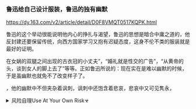 ### 鲁迅给自己设计服装，鲁迅的独有幽默
https://dy.163.com/v2/article/detail/D0F8VMQT0517KQPK.html

鲁迅的这个举动很能说明他内心的挣扎与渴望，鲁迅的思想是暗合中庸之道的，他反封建还要保留传统，向西方国家学习又抱有迟疑态度，这身不伦不类的服装就是最好的证明。

在女娲的双腿之间出现的古衣冠的小丈夫”，“婚礼就是性交的广告”，“从黄帝的头，谈到女人的脚上去了”等等。正如鲁迅所说的：现在实在是难以幽默的时候，于是虽幽默也就免不了改变样子了。

，他的幽默中不但夹杂着讽刺，讽刺中还饱含着悲哀，悲哀中又可见隽永，

<details><summary>风险自理Use At Your Own Risk☣</summary>

### 鲁迅先生逝世82周年祭：突然发现，他的愤怒很能安慰人心！
~~https://www.sohu.com/a/260559248_99916986~~

有的人活着，他已经死了；有的人死了，他还活着。
被社会生活摧残得体无完肤之后，再重新读一读鲁迅的文章，突然发现他的愤怒很能安慰人心。
成年人最大的悲哀，就是读懂了鲁迅！
![](http://5b0988e595225.cdn.sohucs.com/images/20181020/b20bc45374c14f2d9ccbf0a678bd87cb.jpeg)

小时候上学，每个学期必然要与鲁迅打交道，每一篇都是语文老师重点讲解的，而且是考试时必考的内容。
那个时候，对鲁迅是一百个重视，一万个佩服，一亿个仰视！
那个留着小平头、八字胡、叼着香烟、穿着长衫的先生，在头脑中立下了永久的丰碑。
越长大越回味鲁迅的文章，越发现他是在预言一个未来的社会，他讲的每一个问题都不是时事而是世事，是颠扑不破的真理，是对人性最露骨的记刻画。
我们对人生和社会的各种不解，都能在他那里找到答案。

（1）
鲁迅学过医，又因为“学医救不了中国人”而弃医从文；他做过官，又因为政治黑暗而改行做了喷子；他当过老师，又因为时代潮流而成为思想解放的先驱。
鲁迅或许在某一个领域不是最顶级的存在，但综合多个领域，却又发现无人可以超越他。
1936年10月19日，这位全能的文学巨匠迎来了自己生命的终点。
虽然肉身已逝，但是鲁迅先生却将他的精神财富永远的流传给了后人。
今年10月19日，是鲁迅先生逝世82周年。
我们还要不要读鲁迅，还需不需要鲁迅？
少年时，我们都不太爱读教科书里的鲁迅文章。
但当我们成年后，当我们踏入社会后，我们再读鲁迅才明白鲁迅的深刻、悲悯乃至伟大。
他笔下的事，笔下的人，文字里的哲思，依然鲜活，而他不仅真的一直都在，活得也比我们所有人更为鲜活而立体，也更为深情。

（2）
在经历了社会诸般真实之后，人们逐渐理解鲁迅说过的每一句话，从心底接受他对社会的鞭挞和拷问。
接受这些是很悲哀的，但这些悲哀也是一个成年人的必修课。
上完生活的课之后，再重新回到鲁迅的文章里，突然发现他的愤怒很能安慰人心。
《朝花夕拾》：在中国的天地间，不但做人，便是做鬼，也艰难极了。虫蛆也许是不干净的，但它们并没有自鸣清高。
《彷徨》：呵，人要使死后没有一个人为他哭，是不容易的事呵。
《野草》：希望是什么？是娼妓。她对谁都蛊惑，将一切都献给。待你牺牲了极多的宝贝——你的青春，她就抛弃你。
《伤逝》：生活，原如鸟贩子手里的禽鸟一般，仅有一点小米维系残生，决不会肥胖；日子一久，只落得麻痹了翅子，即使放出门外，早已不能奋飞。
《故事新编》：你不要悲哀，这是无法避免的，眼泪决不能洗掉运命。
《南腔北调集》：奢侈和淫靡只是一种社会崩溃腐化的现象，决不是原因。
《准风月谈》：人的言行，在白天和在深夜，在日下和在灯前，常常显得两样。就是为了一点点犒赏，不但安于做奴才，而且还要做更广泛的奴才，还得出钱去买做奴才的权利，这是堕民以外的自由人所万想不到的罢。
《伪自由书》：高等人向来就善于躲在厚厚的东西后面来杀人的。
《阿Q正传》：凡是愚弱的国民，即使体格如何健全，如何茁壮，也只能做毫无意义的示众的材料和看客，病死多少是不必以为不幸的。所以我们的第一要著，是在改变他们的精神。

（3）
成年人最大的悲哀，就是读懂了鲁迅！
如今，大概也因为我们的日子没有想象中的那般幸福，重新品味鲁迅先生的许多至理名言，你会发现这个社会的很多方面，尤其是人性的方面，也许并不总的是在进步，也许只是在不断地往复重演，世道循环。
1、中国人的性情是总喜欢调和折中的，譬如你说，这屋子太暗，须在这里开一个窗，大家一定不允许的。但如果你主张拆掉屋顶他们就来调和，愿意开窗了。——《无声的中国》
读后感：调和折中的民族性格，需要用强人恶人来治理。因为骨子里有一股贱劲，越是尊重爱护，越是当回事，越是不领情、不配合、不支持。相反，劈头盖脸骂上一通，反倒服服贴贴、老实乖巧。
2、中国大约太老了，社会上事无大小，都恶劣不堪，像一只黑色的染缸，无论加进甚么新东西去，都变成漆黑。可是除了再想法子来改革之外，也再没有别的路。我看一切理想家，不是怀念『过去』，就『是希望将来』，而对于『现在』这一个题目，都缴了白卷，因为谁也开不出药方。所有最好的药方即所谓『希望将来』的就是。——《两地书》
读后感：不是怀念过去，就是希望将来，总之不敢正视现在，也无法正视现在，因为现在的东西不可说破，也不能说破。反正过去的东西已经面目全非，未来的东西谁也不用负责，就这么被一个过去的瘪气球牵着，看着前方画好的大饼，稀里糊涂地混日子，至少还有一口饭吃。要是胆敢把气球戳破，把大饼的诺言说破，可能首先面临的问题就是饿肚子。
3、无论从那里来的，只要是食物，壮健者大抵就无需思索，承认是吃的东西。惟有衰病的，却总常想到害胃，伤身，特有许多禁例，许多避忌；还有一大套比较利害而终于不得要领的理由，例如吃固无妨，而不吃尤稳，食之或当有益，然究以不吃为宜云云之类。但这一类人物总要日见其衰弱的，自己先已失了活气了。——《看镜有感》
读后感：不吃这、不吃那，在医学上叫作忌口。由于物物相克，中医西医，都有这些方面的讲究。但对于那些心病、精神病患者来说，避忌的东西越多说明病得越深，害怕的东西越多说明越是无药可救。所谓的忌讳，无非就是胆怯心虚而已。有的人是真胆怯，有的人是随大流跟着胆怯，哪一天不小心破了戒，反倒会暗自窃喜，原来可怕的东西还这么好吃。

4、中国人的不敢正视各方面，用瞒和骗，造出奇妙的逃路来，而自以为正路。在这路上，就证明着国民性的怯弱，懒惰而又巧滑。一天一天的满足，即一天一天的堕落，但却又觉得日见其光荣。在事实上，亡国一次，即添加几个殉难的忠臣，后来每不想光复旧物，而只去赞美那几个忠臣；遭劫一次，即造成一群不辱的烈女，事过之后，也每每不思惩凶，自卫，却只顾歌咏那一群烈女。——《论睁了眼看》
读后感：为什么忠臣烈女越来越少，盖由于赞美与歌颂越来越苍白无力。一群不忠不烈的人，例行颂祷着忠臣烈女的芹德，一遍遍透支着纯洁和美好，直到有一天曲终词尽，信无可信……
5、中国人虽然想了各种苟活的理想乡，可惜终于没有实现。但我却替他们发现了，你们大概知道的罢，就是北京的第一监狱。这监狱在宣武门外的空地里，不怕邻家的火灾；每日两餐，不虑冻馁；起居有定，不会伤生；构造坚固，不会倒塌；禁卒管束，不会再犯；强盗是决不会来抢的。住在里面，何等安全，真是『千金之子坐不垂堂』了。但缺少的就有一件事：自由。——《北京通讯》
读后感：自由，是高贵者的自由、是自由者的权利、是理想者的奢侈！很多人习惯了监狱的生活，自由反倒变成一副枷锁，与其神情扭曲地自由，不如心安理得地坐监。
6、中国各处是壁，然而无形，像『鬼打墙』一般，使你随时能『碰』，能打这墙的，能碰而不感到痛苦的，是胜利者。——《碰壁之后》
读后感：不怕明壁怕暗墙。潜规则的最大规则，便是逼着你去主动而无耻地堕落。只有参悟透其中意味，投怀送抱，才有 资格去打通这墙。否则，无人会可怜那份最后的清高与矫情。所有在潜规则的世界里游刃有余的人，那便不是人了，要么羽化为仙，要么妖化为鬼。这就是做人的难处所在。
7、中国中流的家庭，教孩子大抵只有两种法。其一是任其跋扈，一点也不管，骂人固可，打人亦无不可，在门内或门前是暴主，是霸王，但到外面便如失了网的蜘蛛一般，立刻毫无能力。其二，是终日给以冷遇或呵斥，甚于打扑，使他畏葸退缩，彷佛一个奴才，一个傀儡，然而父母却美其名曰『听话』，自以为是教育的成功，待到他们外面来，则如暂出樊笼的小禽，他决不会飞鸣，也不会跳跃。——《海上的儿童》
读后感：中流的家庭最有危机感，既有羡慕上流家庭的仰视心理，又有害怕跌到下流的恐惧心理，所以把孩子当成最大的赌注。教育孩子一旦有了赌徒心理，那可真就成为一种灾难。无论成为霸王还是变成奴才，对孩子们来说都是无妄之灾。
8、战士死了的时候，苍蝇所首先发见的是他的缺点和伤痕，营营地叫，以为得意，以为比死了的战士更英雄。但是战士已经死了，不再来挥去牠们。于是乎苍蝇们即更其营营地叫，自以为倒是不朽的声音，远在战士之上。的确，谁也没有发见过苍蝇们的缺点和创伤。然而，有缺点的战士终竟是战士，完美的苍蝇也终竟不过是苍蝇。——《战士和苍蝇》
读后感：虽说苍蝇不叮无逢的蛋，可也要看这蛋是怎么破的。英勇的战士，只顾奋力向前，只会呐喊冲锋，哪能想到身后还有一群无耻的苍蝇蛆虫嗡嗡作响。奇怪的是，那些嗡嗡作响，任事不干的苍蝇，反倒没人敢拍没人敢惹，反倒是对埋头苦干、舍生忘死的战士却苛刻有加。
9、我独不解中国人何以于旧状况那么心平气和，于较新的机运就这么疾首蹙额；于已成之局那么委曲求全；于初兴之事就这么求全责备？——《这个与那个》
读后感：中国人只在乎已经拿到手里的利益，只在乎能看得到的利益，只在乎能够属于自己的利益，对那些长远的、大众的、不可预期的利益，当然会求全责备地回避之。

（4）
鲁迅一辈子喊着国事天下事，对政治上却身无所求。
他无愧于“民族魂”、“中国的脊梁”的称谓。
他注定只是一个孤独的剑客，剑客走了，江湖还是那样纷纷攘攘，你方唱罢他登场。
今天，看到这个熟悉的不能再熟悉的名字，读着一句句刻入骨髓的语言，你又会有何感想呢？

1、惟沉默是最高的轻蔑。
2、面具戴太久，就会长到脸上，再想揭下来，除非伤筋动骨扒皮。
3、当我沉默的时候，我觉得很充实，当我开口说话，就感到了空虚。
4、贪安稳就没有自由，要自由就要历些危险。只有这两条路。
5、猛兽总是独行，牛羊才成群结队。
6、悲剧将人生的有价值的东西毁灭给人看，喜剧将那无价值的撕破给人看。
7、伟大的心胸，应该表现出这样的气概——用笑脸来迎接悲惨的厄运，用百倍的勇气来应付一切的不幸。
8、其实地上本没有路，走的人多了，也便成了路。
9、不在沉默中爆发，就在沉默中灭亡。
10、时间就是性命。无端的空耗别人的时间，其实是无异于谋财害命的。
11、真的猛士，敢于直面惨淡的人生，敢于正视淋漓的鲜血。
12、我之所谓生存，并不是苟活，所谓温饱，不是奢侈，所谓发展，也不是放纵。
13、其实即使是天才，在生下来的时候的第一声啼哭，也和平常儿童的一样，决不会就是一首好诗。
14、人世间真是难处的地方，说一个人“不通世故”，固然不是好话，但说他“深于世故”，也不是好话。
15、在中国，尤其是在都市里，倘使路上有暴病倒地，或翻车捽摔伤的人，路人围观或甚至高兴的人尽有，有肯伸手来扶助一下的人却是极少的。
16、从生活窘迫过来的人，一到了有钱，容易变成两种情形：一种是理想世界，替处同一境遇的人着想，便成为人道主义；一种是甚么都是自己挣起来，从前的遭遇，使他觉得甚么都是冷酷，便流为个人主义。我们中国大概是变成个人主义者多。
17、说话到真人厌恶，比毫无动静来，还是一种幸福。
18、在要求天才的产生之前，应该先要求可以使天才生长的民众。──譬如想有乔木，想看好花，一定要有好土；没有土，便没有花木了；所以土实在较花木还重要。
19、愿中国青年都摆脱冷气，只是向上走，不必听自暴自弃者流的话。能做事的做事，能发声的发声。有一分热，发一分光。就令萤火一般，也可以在黑暗里发一点光，不必等候炬火。

鲁迅先生万古永垂！

</details>
